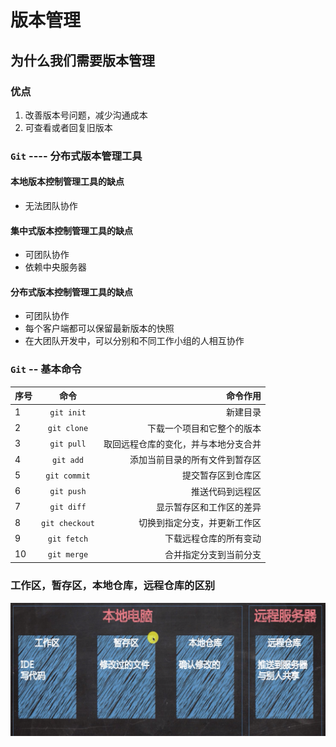 

# 版本管理
## 为什么我们需要版本管理


### 优点
1. 改善版本号问题，减少沟通成本
2. 可查看或者回复旧版本

### `Git` ---- 分布式版本管理工具

#### 本地版本控制管理工具的缺点
- 无法团队协作
#### 集中式版本控制管理工具的缺点
- 可团队协作
- 依赖中央服务器
#### 分布式版本控制管理工具的缺点
- 可团队协作
- 每个客户端都可以保留最新版本的快照
- 在大团队开发中，可以分别和不同工作小组的人相互协作


### `Git` -- 基本命令
序号|命令|命令作用
--|:--:|--:
1|`git init`|新建目录
2|`git clone`|下载一个项目和它整个的版本
3|`git pull`|取回远程仓库的变化，并与本地分支合并
4|`git add`|添加当前目录的所有文件到暂存区
5|`git commit`|提交暂存区到仓库区
6|`git push`|推送代码到远程区
7|`git diff`|显示暂存区和工作区的差异
8|`git checkout`|切换到指定分支，并更新工作区
9|`git fetch`|下载远程仓库的所有变动
10|`git merge`|合并指定分支到当前分支

### 工作区，暂存区，本地仓库，远程仓库的区别
![](VersionControl/images/difference.png)
